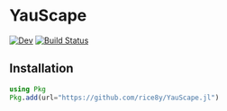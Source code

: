 # YauScape

<!-- [![Stable](https://img.shields.io/badge/docs-stable-blue.svg)](https://rice8y.github.io/YauScape.jl/stable/) -->
[![Dev](https://img.shields.io/badge/docs-dev-blue.svg)](https://rice8y.github.io/YauScape.jl/dev/)
[![Build Status](https://github.com/rice8y/YauScape.jl/actions/workflows/CI.yml/badge.svg?branch=main)](https://github.com/rice8y/YauScape.jl/actions/workflows/CI.yml?query=branch%3Amain)
<!-- [![Coverage](https://codecov.io/gh/rice8y/YauScape.jl/branch/main/graph/badge.svg)](https://codecov.io/gh/rice8y/YauScape.jl) -->

## Installation

```julia
using Pkg
Pkg.add(url="https://github.com/rice8y/YauScape.jl")
```